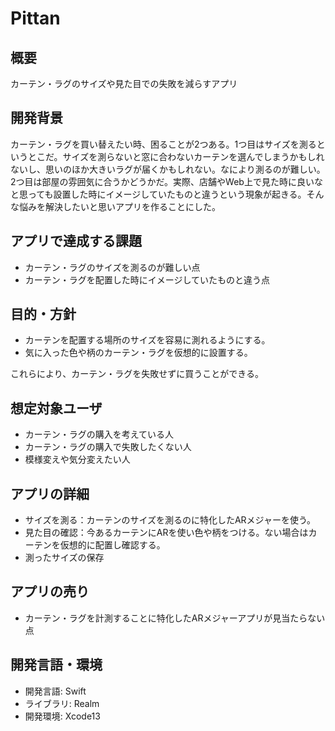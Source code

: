 # Pittan

## 概要
カーテン・ラグのサイズや見た目での失敗を減らすアプリ

## 開発背景
カーテン・ラグを買い替えたい時、困ることが2つある。1つ目はサイズを測るというとこだ。サイズを測らないと窓に合わないカーテンを選んでしまうかもしれないし、思いのほか大きいラグが届くかもしれない。なにより測るのが難しい。2つ目は部屋の雰囲気に合うかどうかだ。実際、店舗やWeb上で見た時に良いなと思っても設置した時にイメージしていたものと違うという現象が起きる。そんな悩みを解決したいと思いアプリを作ることにした。

## アプリで達成する課題
- カーテン・ラグのサイズを測るのが難しい点
- カーテン・ラグを配置した時にイメージしていたものと違う点

## 目的・方針
- カーテンを配置する場所のサイズを容易に測れるようにする。
- 気に入った色や柄のカーテン・ラグを仮想的に設置する。

これらにより、カーテン・ラグを失敗せずに買うことができる。

## 想定対象ユーザ
- カーテン・ラグの購入を考えている人
- カーテン・ラグの購入で失敗したくない人
- 模様変えや気分変えたい人

## アプリの詳細
- サイズを測る：カーテンのサイズを測るのに特化したARメジャーを使う。
- 見た目の確認：今あるカーテンにARを使い色や柄をつける。ない場合はカーテンを仮想的に配置し確認する。
- 測ったサイズの保存

## アプリの売り
- カーテン・ラグを計測することに特化したARメジャーアプリが見当たらない点

## 開発言語・環境
- 開発言語: Swift
- ライブラリ: Realm
- 開発環境: Xcode13
